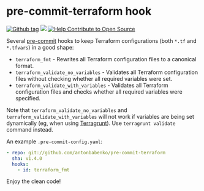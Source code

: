 # pre-commit-terraform hook

[![Github tag](https://img.shields.io/github/tag/antonbabenko/pre-commit-terraform.svg)](https://github.com/antonbabenko/pre-commit-terraform/releases) ![](https://img.shields.io/maintenance/yes/2018.svg) [![Help Contribute to Open Source](https://www.codetriage.com/antonbabenko/pre-commit-terraform/badges/users.svg)](https://www.codetriage.com/antonbabenko/pre-commit-terraform)

Several [pre-commit](http://pre-commit.com/) hooks to keep Terraform configurations (both `*.tf` and `*.tfvars`) in a good shape:
* `terraform_fmt` - Rewrites all Terraform configuration files to a canonical format.
* `terraform_validate_no_variables` - Validates all Terraform configuration files without checking whether all required variables were set.
* `terraform_validate_with_variables` - Validates all Terraform configuration files and checks whether all required variables were specified.

Note that `terraform_validate_no_variables` and `terraform_validate_with_variables` will not work if variables are being set dynamically (eg, when using [Terragrunt](https://github.com/gruntwork-io/terragrunt)). Use `terragrunt validate` command instead.

An example `.pre-commit-config.yaml`:

```yaml
- repo: git://github.com/antonbabenko/pre-commit-terraform
  sha: v1.4.0
  hooks:
    - id: terraform_fmt
```

Enjoy the clean code!
